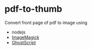 # pdf-to-thumb
Convert front page of pdf to image using 
* nodejs
* [ImageMagick](http://www.imagemagick.org/)
* [GhostScript](http://www.ghostscript.com/)
